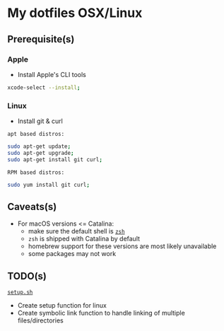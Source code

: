 # My dotfiles OSX/Linux

## Prerequisite(s)
### Apple
* Install Apple's CLI tools

```sh
xcode-select --install;
```

### Linux
* Install git & curl

`apt based distros:`

```sh 
sudo apt-get update;
sudo apt-get upgrade; 
sudo apt-get install git curl;
```

`RPM based distros:`

```sh
sudo yum install git curl;
```

## Caveats(s)
 * For macOS versions <= Catalina:
    * make sure the default shell is [`zsh`](https://github.com/ohmyzsh/ohmyzsh/wiki/Installing-ZSH)
	* `zsh` is shipped with Catalina by default
    * homebrew support for these versions are most likely unavailable
    * some packages may not work

## TODO(s)
[`setup.sh`](./setup.sh)

 * Create setup function for linux
 * Create symbolic link function to handle linking of multiple files/directories
